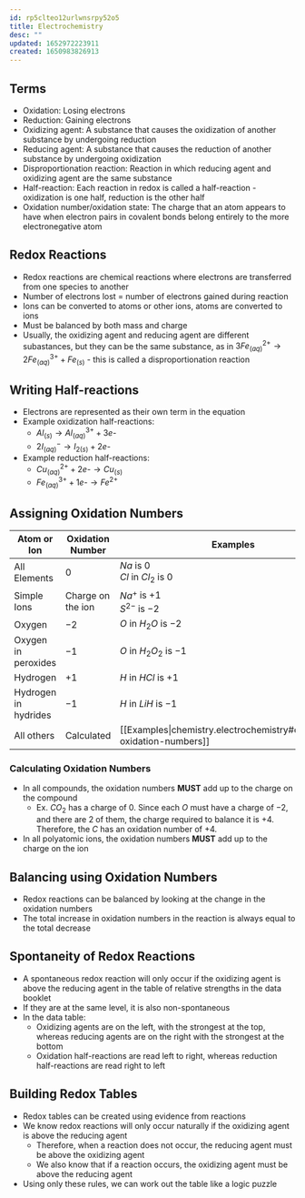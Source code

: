 ```yaml
---
id: rp5clteo12urlwnsrpy52o5
title: Electrochemistry
desc: ""
updated: 1652972223911
created: 1650983826913
---
```


## Terms

-   Oxidation: Losing electrons
-   Reduction: Gaining electrons
-   Oxidizing agent: A substance that causes the oxidization of another substance by undergoing reduction
-   Reducing agent: A substance that causes the reduction of another substance by undergoing oxidization
-   Disproportionation reaction: Reaction in which reducing agent and oxidizing agent are the same substance
-   Half-reaction: Each reaction in redox is called a half-reaction - oxidization is one half, reduction is the other half
-   Oxidation number/oxidation state: The charge that an atom appears to have when electron pairs in covalent bonds belong entirely to the more electronegative atom

## Redox Reactions

-   Redox reactions are chemical reactions where electrons are transferred from one species to another
-   Number of electrons lost = number of electrons gained during reaction
-   Ions can be converted to atoms or other ions, atoms are converted to ions
-   Must be balanced by both mass and charge
-   Usually, the oxidizing agent and reducing agent are different subastances, but they can be the same substance, as in $3Fe^{2+}_{(aq)}→2Fe^{3+}_{(aq)}+Fe_{(s)}$ - this is called a disproportionation reaction

## Writing Half-reactions

-   Electrons are represented as their own term in the equation
-   Example oxidization half-reactions:
    -   $Al_{(s)}→Al^{3+}_{(aq)}+3e\text{-}$
    -   $2I^{-}_{(aq)}→I_{2(s)}+2e\text{-}$
-   Example reduction half-reactions:
    -   $Cu^{2+}_{(aq)}+2e\text{-}→Cu_{(s)}$
    -   $Fe^{3+}_{(aq)}+1e\text{-}→Fe^{2+}$

## Assigning Oxidation Numbers

| Atom or Ion          | Oxidation Number  | Examples                                                               |
| -------------------- | ----------------- | ---------------------------------------------------------------------- |
| All Elements         | $0$               | $Na$ is $0$<br>$Cl$ in $Cl_2$ is $0$                                   |
| Simple Ions          | Charge on the ion | $Na^+$ is $+1$<br>$S^{2-}$ is $-2$                                     |
| Oxygen               | $-2$              | $O$ in $H_2O$ is $-2$                                                  |
| Oxygen in peroxides  | $-1$              | $O$ in $H_2O_2$ is $-1$                                                |
| Hydrogen             | $+1$              | $H$ in $HCl$ is $+1$                                                   |
| Hydrogen in hydrides | $-1$              | $H$ in $LiH$ is $-1$                                                   |
| All others           | Calculated        | [[Examples\|chemistry.electrochemistry#calculating-oxidation-numbers]] |

### Calculating Oxidation Numbers

-   In all compounds, the oxidation numbers **MUST** add up to the charge on the compound
    -   Ex. $CO_2$ has a charge of $0$. Since each $O$ must have a charge of $-2$, and there are 2 of them, the charge required to balance it is $+4$. Therefore, the $C$ has an oxidation number of $+4$.
-   In all polyatomic ions, the oxidation numbers **MUST** add up to the charge on the ion

## Balancing using Oxidation Numbers

-   Redox reactions can be balanced by looking at the change in the oxidation numbers
-   The total increase in oxidation numbers in the reaction is always equal to the total decrease

## Spontaneity of Redox Reactions

-   A spontaneous redox reaction will only occur if the oxidizing agent is above the reducing agent in the table of relative strengths in the data booklet
-   If they are at the same level, it is also non-spontaneous
-   In the data table:
    -   Oxidizing agents are on the left, with the strongest at the top, whereas reducing agents are on the right with the strongest at the bottom
    -   Oxidation half-reactions are read left to right, whereas reduction half-reactions are read right to left

## Building Redox Tables

-   Redox tables can be created using evidence from reactions
-   We know redox reactions will only occur naturally if the oxidizing agent is above the reducing agent
    -   Therefore, when a reaction does not occur, the reducing agent must be above the oxidizing agent
    -   We also know that if a reaction occurs, the oxidizing agent must be above the reducing agent
-   Using only these rules, we can work out the table like a logic puzzle
